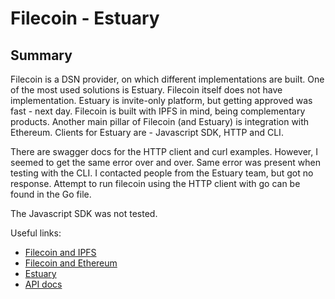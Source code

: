 # Filecoin - Estuary

## Summary

Filecoin is a DSN provider, on which different implementations are built. One of the most used solutions is Estuary. Filecoin itself does not have implementation. Estuary is invite-only platform, but getting approved was fast - next day. Filecoin is built with IPFS in mind, being complementary products. Another main pillar of Filecoin (and Estuary) is integration with Ethereum. Clients for Estuary are - Javascript SDK, HTTP and CLI.

There are swagger docs for the HTTP client and curl examples. However, I seemed to get the same error over and over. Same error was present when testing with the CLI. I contacted people from the Estuary team, but got no response. Attempt to run filecoin using the HTTP client with go can be found in the Go file.

The Javascript SDK was not tested.

Useful links:

- [Filecoin and IPFS](https://docs.filecoin.io/about-filecoin/ipfs-and-filecoin/)
- [Filecoin and Ethereum](https://filecoin.io/blog/posts/building-web3-filecoin-ethereum-better-together/)
- [Estuary](https://estuary.tech/)
- [API docs](https://docs.estuary.tech/)
